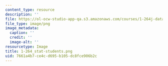 ```yaml
---
content_type: resource
description: ''
file: https://ol-ocw-studio-app-qa.s3.amazonaws.com/courses/1-264j-database-internet-and-systems-integration-technologies-fall-2013/7661a4b7ce4cd695b105dc8fce906b2c_1-264_stat-students.png
file_type: image/png
image_metadata:
  caption: ''
  credit: ''
  image-alt: ''
resourcetype: Image
title: 1-264_stat-students.png
uid: 7661a4b7-ce4c-d695-b105-dc8fce906b2c
---
```

